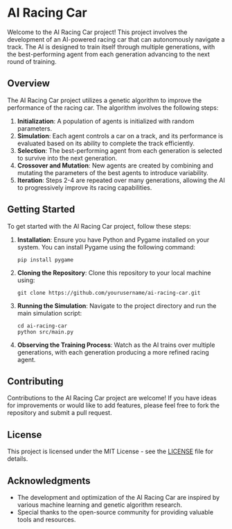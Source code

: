 # AI Racing Car

Welcome to the AI Racing Car project! This project involves the development of an AI-powered racing car that can autonomously navigate a track. The AI is designed to train itself through multiple generations, with the best-performing agent from each generation advancing to the next round of training.

## Overview

The AI Racing Car project utilizes a genetic algorithm to improve the performance of the racing car. The algorithm involves the following steps:

1. **Initialization**: A population of agents is initialized with random parameters.
2. **Simulation**: Each agent controls a car on a track, and its performance is evaluated based on its ability to complete the track efficiently.
3. **Selection**: The best-performing agent from each generation is selected to survive into the next generation.
4. **Crossover and Mutation**: New agents are created by combining and mutating the parameters of the best agents to introduce variability.
5. **Iteration**: Steps 2-4 are repeated over many generations, allowing the AI to progressively improve its racing capabilities.

## Getting Started

To get started with the AI Racing Car project, follow these steps:

1. **Installation**: Ensure you have Python and Pygame installed on your system. You can install Pygame using the following command:
   ```
   pip install pygame
   ```

2. **Cloning the Repository**: Clone this repository to your local machine using:
   ```
   git clone https://github.com/yourusername/ai-racing-car.git
   ```

3. **Running the Simulation**: Navigate to the project directory and run the main simulation script:
   ```
   cd ai-racing-car
   python src/main.py
   ```

4. **Observing the Training Process**: Watch as the AI trains over multiple generations, with each generation producing a more refined racing agent.

## Contributing

Contributions to the AI Racing Car project are welcome! If you have ideas for improvements or would like to add features, please feel free to fork the repository and submit a pull request.

## License

This project is licensed under the MIT License - see the [LICENSE](LICENSE) file for details.

## Acknowledgments

- The development and optimization of the AI Racing Car are inspired by various machine learning and genetic algorithm research.
- Special thanks to the open-source community for providing valuable tools and resources.